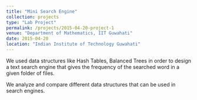 ```yaml
---
title: "Mini Search Engine"
collection: projects
type: "Lab Project"
permalink: /projects/2015-04-20-project-1
venue: "Department of Mathematics, IIT Guwahati"
date: 2015-04-20
location: "Indian Institute of Technology Guwahati"
---
```


We used data structures like Hash Tables, Balanced Trees in order to design a text search engine that gives the frequency of the searched word in a given folder of files.

We analyze and compare different data structures that can be used in search engines.
